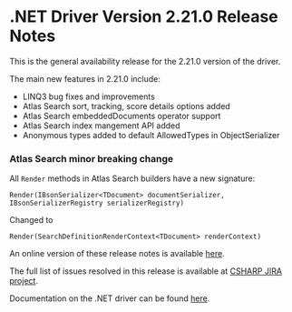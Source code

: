 # .NET Driver Version 2.21.0 Release Notes

This is the general availability release for the 2.21.0 version of the driver.

The main new features in 2.21.0 include:

* LINQ3 bug fixes and improvements
* Atlas Search sort, tracking, score details options added
* Atlas Search embeddedDocuments operator support
* Atlas Search index mangement API added
* Anonymous types added to default AllowedTypes in ObjectSerializer

### Atlas Search minor breaking change
All ```Render``` methods in Atlas Search builders have a new signature:

```Render(IBsonSerializer<TDocument> documentSerializer, IBsonSerializerRegistry serializerRegistry)```

Changed to

```Render(SearchDefinitionRenderContext<TDocument> renderContext)```

An online version of these release notes is available [here](https://github.com/mongodb/mongo-csharp-driver/blob/master/Release%20Notes/Release%20Notes%20v2.21.0.md).

The full list of issues resolved in this release is available at [CSHARP JIRA project](https://jira.mongodb.org/issues/?jql=project%20%3D%20CSHARP%20AND%20fixVersion%20%3D%202.21.0%20ORDER%20BY%20key%20ASC).

Documentation on the .NET driver can be found [here](https://www.mongodb.com/docs/drivers/csharp/v2.21/).
